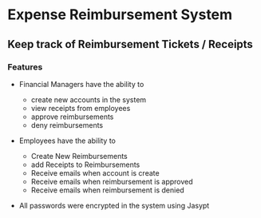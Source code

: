 # Expense Reimbursement System

## Keep track of Reimbursement Tickets / Receipts

### Features

* Financial Managers have the ability to 
  * create new accounts in the system
  * view receipts from employees
  * approve reimbursements
  * deny reimbursements
 
* Employees have the ability to
  * Create New Reimbursements
  * add Receipts to Reimbursements
  * Receive emails when account is create
  * Receive emails when reimbursement is approved
  * Receive emails when reimbursement is denied

* All passwords were encrypted in the system using Jasypt

